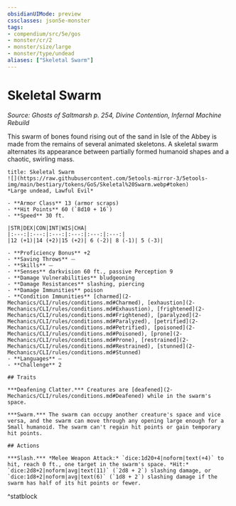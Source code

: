 ```yaml
---
obsidianUIMode: preview
cssclasses: json5e-monster
tags:
- compendium/src/5e/gos
- monster/cr/2
- monster/size/large
- monster/type/undead
aliases: ["Skeletal Swarm"]
---
```

# Skeletal Swarm
*Source: Ghosts of Saltmarsh p. 254, Divine Contention, Infernal Machine Rebuild*  

This swarm of bones found rising out of the sand in Isle of the Abbey is made from the remains of several animated skeletons. A skeletal swarm alternates its appearance between partially formed humanoid shapes and a chaotic, swirling mass.

```ad-statblock
title: Skeletal Swarm
![](https://raw.githubusercontent.com/5etools-mirror-3/5etools-img/main/bestiary/tokens/GoS/Skeletal%20Swarm.webp#token)
*Large undead, Lawful Evil*

- **Armor Class** 13 (armor scraps)
- **Hit Points** 60 (`8d10 + 16`)
- **Speed** 30 ft.

|STR|DEX|CON|INT|WIS|CHA|
|:---:|:---:|:---:|:---:|:---:|:---:|
|12 (+1)|14 (+2)|15 (+2)| 6 (-2)| 8 (-1)| 5 (-3)|

- **Proficiency Bonus** +2
- **Saving Throws** ⏤
- **Skills** ⏤
- **Senses** darkvision 60 ft., passive Perception 9
- **Damage Vulnerabilities** bludgeoning
- **Damage Resistances** slashing, piercing
- **Damage Immunities** poison
- **Condition Immunities** [charmed](2-Mechanics/CLI/rules/conditions.md#Charmed), [exhaustion](2-Mechanics/CLI/rules/conditions.md#Exhaustion), [frightened](2-Mechanics/CLI/rules/conditions.md#Frightened), [paralyzed](2-Mechanics/CLI/rules/conditions.md#Paralyzed), [petrified](2-Mechanics/CLI/rules/conditions.md#Petrified), [poisoned](2-Mechanics/CLI/rules/conditions.md#Poisoned), [prone](2-Mechanics/CLI/rules/conditions.md#Prone), [restrained](2-Mechanics/CLI/rules/conditions.md#Restrained), [stunned](2-Mechanics/CLI/rules/conditions.md#Stunned)
- **Languages** —
- **Challenge** 2

## Traits

***Deafening Clatter.*** Creatures are [deafened](2-Mechanics/CLI/rules/conditions.md#Deafened) while in the swarm's space.

***Swarm.*** The swarm can occupy another creature's space and vice versa, and the swarm can move through any opening large enough for a Small humanoid. The swarm can't regain hit points or gain temporary hit points.

## Actions

***Slash.*** *Melee Weapon Attack:* `dice:1d20+4|noform|text(+4)` to hit, reach 0 ft., one target in the swarm's space. *Hit:* `dice:2d8+2|noform|avg|text(11)` (`2d8 + 2`) slashing damage, or `dice:1d8+2|noform|avg|text(6)` (`1d8 + 2`) slashing damage if the swarm has half of its hit points or fewer.
```
^statblock